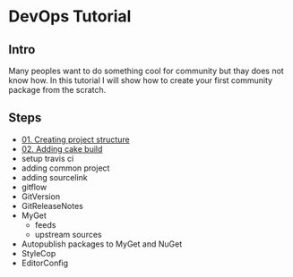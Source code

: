 # DevOps Tutorial

## Intro
Many peoples want to do something cool for community but thay does not know how. In this tutorial I will show how to create your first community package from the scratch. 

## Steps
* [01. Creating project structure](docs/01_project_structure.md)
* [02. Adding cake build](docs/02_cake_build.md)
* setup travis ci
* adding common project
* adding sourcelink
* gitflow
* GitVersion
* GitReleaseNotes
* MyGet
  * feeds
  * upstream sources
* Autopublish packages to MyGet and NuGet
* StyleCop
* EditorConfig
